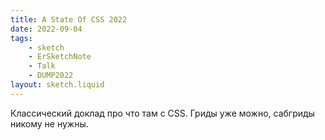 ```yaml
---
title: A State Of CSS 2022
date: 2022-09-04
tags:
    - sketch
    - ErSketchNote
    - Talk
    - DUMP2022
layout: sketch.liquid
---
```


Классический доклад про что там с CSS. Гриды уже можно, сабгриды никому не нужны.
